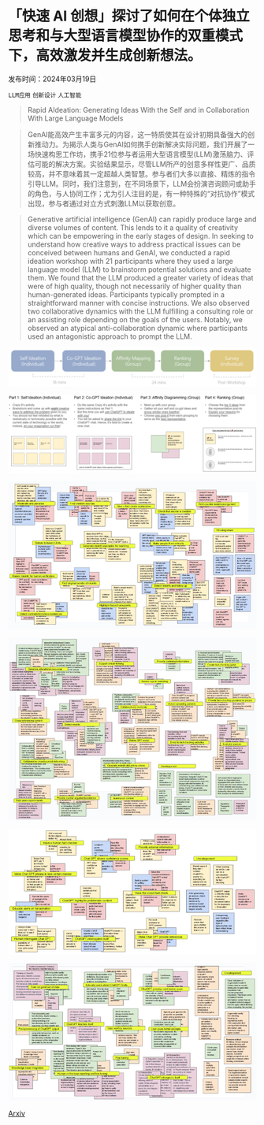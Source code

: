 # 「快速 AI 创想」探讨了如何在个体独立思考和与大型语言模型协作的双重模式下，高效激发并生成创新想法。

发布时间：2024年03月19日

`LLM应用` `创新设计` `人工智能`

> Rapid AIdeation: Generating Ideas With the Self and in Collaboration With Large Language Models

> GenAI能高效产生丰富多元的内容，这一特质使其在设计初期具备强大的创新推动力。为揭示人类与GenAI如何携手创新解决实际问题，我们开展了一场快速构思工作坊，携手21位参与者运用大型语言模型(LLM)激荡脑力、评估可能的解决方案。实验结果显示，尽管LLM所产的创意多样性更广、品质较高，并不意味着其一定超越人类智慧。参与者们大多以直接、精炼的指令引导LLM。同时，我们注意到，在不同场景下，LLM会扮演咨询顾问或助手的角色，与人协同工作；尤为引人注目的是，有一种特殊的“对抗协作”模式出现，参与者通过对立方式刺激LLM以获取创意。

> Generative artificial intelligence (GenAI) can rapidly produce large and diverse volumes of content. This lends to it a quality of creativity which can be empowering in the early stages of design. In seeking to understand how creative ways to address practical issues can be conceived between humans and GenAI, we conducted a rapid ideation workshop with 21 participants where they used a large language model (LLM) to brainstorm potential solutions and evaluate them. We found that the LLM produced a greater variety of ideas that were of high quality, though not necessarily of higher quality than human-generated ideas. Participants typically prompted in a straightforward manner with concise instructions. We also observed two collaborative dynamics with the LLM fulfilling a consulting role or an assisting role depending on the goals of the users. Notably, we observed an atypical anti-collaboration dynamic where participants used an antagonistic approach to prompt the LLM.

![「快速 AI 创想」探讨了如何在个体独立思考和与大型语言模型协作的双重模式下，高效激发并生成创新想法。](../../../paper_images/2403.12928/x1.png)

![「快速 AI 创想」探讨了如何在个体独立思考和与大型语言模型协作的双重模式下，高效激发并生成创新想法。](../../../paper_images/2403.12928/x2.png)

![「快速 AI 创想」探讨了如何在个体独立思考和与大型语言模型协作的双重模式下，高效激发并生成创新想法。](../../../paper_images/2403.12928/x3.png)

![「快速 AI 创想」探讨了如何在个体独立思考和与大型语言模型协作的双重模式下，高效激发并生成创新想法。](../../../paper_images/2403.12928/x4.png)

![「快速 AI 创想」探讨了如何在个体独立思考和与大型语言模型协作的双重模式下，高效激发并生成创新想法。](../../../paper_images/2403.12928/x5.png)

![「快速 AI 创想」探讨了如何在个体独立思考和与大型语言模型协作的双重模式下，高效激发并生成创新想法。](../../../paper_images/2403.12928/x6.png)

[Arxiv](https://arxiv.org/abs/2403.12928)